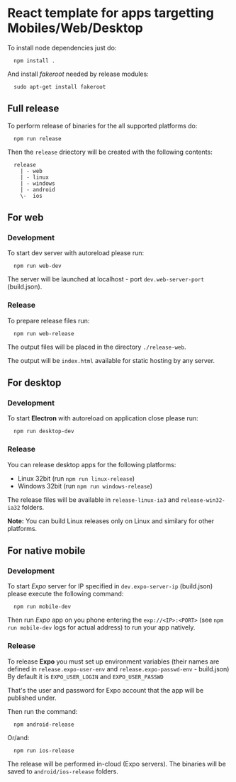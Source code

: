 # React template for apps targetting Mobiles/Web/Desktop

To install node dependencies just do:
```
  npm install .
```

And install *fakeroot* needed by release modules:
```
  sudo apt-get install fakeroot
```

## Full release

To perform release of binaries for the all supported platforms do:
```
  npm run release
```

Then the `release` driectory will be created with the following contents:
```
  release
    | - web
    | - linux
    | - windows
    | - android
    \-  ios
```

## For web

### Development

To start dev server with autoreload please run:
```
  npm run web-dev
```

The server will be launched at localhost - port `dev.web-server-port` (build.json).

### Release

To prepare release files run:
```
  npm run web-release
```

The output files will be placed in the directory `./release-web`.

The output will be `index.html` available for static hosting by any server.

## For desktop

### Development

To start **Electron** with autoreload on application close please run:
```
  npm run desktop-dev
```

### Release

You can release desktop apps for the following platforms:
* Linux 32bit (run `npm run linux-release`)
* Windows 32bit (run `npm run windows-release`)

The release files will be available in `release-linux-ia3` and `release-win32-ia32` folders.

**Note:** You can build Linux releases only on Linux and similary for other platforms.

## For native mobile

### Development

To start *Expo* server for IP specified in `dev.expo-server-ip` (build.json)
please execute the following command:
```
  npm run mobile-dev
```

Then run *Expo* app on you phone entering the `exp://<IP>:<PORT>` (see `npm run mobile-dev` logs for actual address)
to run your app natively.

### Release

To release **Expo** you must set up environment variables (their names are defined in `release.expo-user-env` and `release.expo-passwd-env` - build.json)
By default it is `EXPO_USER_LOGIN` and `EXPO_USER_PASSWD`

That's the user and password for Expo account that the app will be published under.

Then run the command:
```
  npm android-release
```

Or/and:
```
  npm run ios-release
```

The release will be performed in-cloud (Expo servers).
The binaries will be saved to `android/ios-release` folders.

